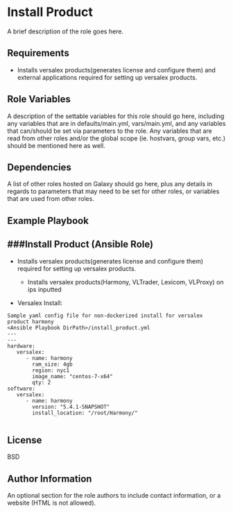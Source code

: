 Install Product
=========

A brief description of the role goes here.

Requirements
------------

  * Installs versalex products(generates license and configure them) and external applications required for setting up versalex products.


Role Variables
--------------

A description of the settable variables for this role should go here, including any variables that are in defaults/main.yml, vars/main.yml, and any variables that can/should be set via parameters to the role. Any variables that are read from other roles and/or the global scope (ie. hostvars, group vars, etc.) should be mentioned here as well.

Dependencies
------------

A list of other roles hosted on Galaxy should go here, plus any details in regards to parameters that may need to be set for other roles, or variables that are used from other roles.

Example Playbook
----------------

###Install Product (Ansible Role)
----------------------------------------
  * Installs versalex products(generates license and configure them) required for setting up versalex products.
	* Installs versalex products(Harmony, VLTrader, Lexicom, VLProxy) on ips inputted

* Versalex Install:

```
Sample yaml config file for non-dockerized install for versalex product harmony
<Ansible Playbook DirPath>/install_product.yml
---
---
hardware:
   versalex:           
      - name: harmony
        ram_size: 4gb
        region: nyc1
        image_name: "centos-7-x64"
        qty: 2
software:
   versalex:
      - name: harmony
        version: "5.4.1-SNAPSHOT"
        install_location: "/root/Harmony/"   
      
 ```

License
-------

BSD

Author Information
------------------

An optional section for the role authors to include contact information, or a website (HTML is not allowed).
